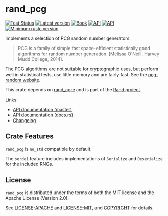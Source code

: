 # rand_pcg

[![Test Status](https://github.com/rust-random/rand/workflows/Tests/badge.svg?event=push)](https://github.com/rust-random/rand/actions)
[![Latest version](https://img.shields.io/crates/v/rand_pcg.svg)](https://crates.io/crates/rand_pcg)
[![Book](https://img.shields.io/badge/book-master-yellow.svg)](https://rust-random.github.io/book/)
[![API](https://img.shields.io/badge/api-master-yellow.svg)](https://rust-random.github.io/rand/rand_pcg)
[![API](https://docs.rs/rand_pcg/badge.svg)](https://docs.rs/rand_pcg)
[![Minimum rustc version](https://img.shields.io/badge/rustc-1.60+-lightgray.svg)](https://github.com/rust-random/rand#rust-version-requirements)

Implements a selection of PCG random number generators.

> PCG is a family of simple fast space-efficient statistically good algorithms
> for random number generation. [Melissa O'Neill, Harvey Mudd College, 2014].

The PCG algorithms are not suitable for cryptographic uses, but perform well
in statistical tests, use little memory and are fairly fast.
See the [pcg-random website](http://www.pcg-random.org/).

This crate depends on [rand_core](https://crates.io/crates/rand_core) and is
part of the [Rand project](https://github.com/rust-random/rand).

Links:

-   [API documentation (master)](https://rust-random.github.io/rand/rand_pcg)
-   [API documentation (docs.rs)](https://docs.rs/rand_pcg)
-   [Changelog](https://github.com/rust-random/rand/blob/master/rand_pcg/CHANGELOG.md)


## Crate Features

`rand_pcg` is `no_std` compatible by default.

The `serde1` feature includes implementations of `Serialize` and `Deserialize`
for the included RNGs.

## License

`rand_pcg` is distributed under the terms of both the MIT license and the
Apache License (Version 2.0).

See [LICENSE-APACHE](LICENSE-APACHE) and [LICENSE-MIT](LICENSE-MIT), and
[COPYRIGHT](COPYRIGHT) for details.
